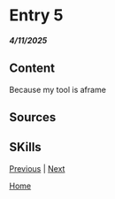 # Entry 5
##### 4/11/2025

## Content

Because my tool is aframe

## Sources

## SKills



[Previous](entry04.md) | [Next](entry06.md)

[Home](../README.md)
